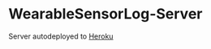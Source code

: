 # WearableSensorLog-Server
Server autodeployed to <a href="https://cyberjedi-wear-data-collection.herokuapp.com/">Heroku</a>
